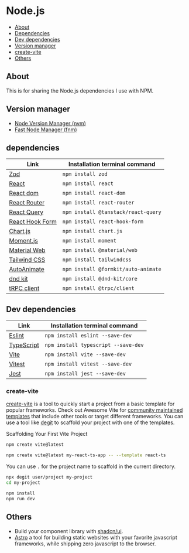 # Node.js

- [About](#about)
- [Dependencies](#dependencies)
- [Dev dependencies](#dev-dependencies)
- [Version manager](#version-manager)
- [create-vite](#create-vite)
- [Others](#others)

## About

This is for sharing the Node.js dependencies I use with NPM.

## Version manager

- [Node Version Manager (nvm)](https://github.com/nvm-sh/nvm)
- [Fast Node Manager (fnm)](https://github.com/Schniz/fnm)

## dependencies

| Link | Installation terminal command |
|-------------------------------------------------------------------------------------------------------------------------------------------------------------|---------------------------------------------------------------------------------------|
| [Zod](https://www.npmjs.com/package/zod) | `npm install zod` |
| [React](https://www.npmjs.com/package/react) | `npm install react` |
| [React dom](https://www.npmjs.com/package/react-dom) | `npm install react-dom` |
| [React Router](https://www.npmjs.com/package/react-router) | `npm install react-router` |
| [React Query](https://www.npmjs.com/package/@tanstack/react-query) | `npm install @tanstack/react-query` |
| [React Hook Form](https://www.npmjs.com/package/react-hook-form) | `npm install react-hook-form` |
| [Chart.js](https://www.npmjs.com/package/chart.js) | `npm install chart.js` |
| [Moment.js](https://www.npmjs.com/package/moment) | `npm install moment` |
| [Material Web](https://www.npmjs.com/package/@material/web) | `npm install @material/web` |
| [Tailwind CSS](https://www.npmjs.com/package/tailwindcss) | `npm install tailwindcss` |
| [AutoAnimate](https://www.npmjs.com/package/@formkit/auto-animate) | `npm install @formkit/auto-animate` |
| [dnd kit](https://www.npmjs.com/package/@dnd-kit/core) | `npm install @dnd-kit/core` |
| [tRPC client](https://www.npmjs.com/package/@trpc/client) | `npm install @trpc/client` |

## Dev dependencies

| Link | Installation terminal command |
|-------------------------------------------------------------------------------------------------------------------------------------------------------------|---------------------------------------------------------------------------------------|
| [Eslint](https://www.npmjs.com/package/eslint) | `npm install eslint --save-dev` |
| [TypeScript](https://www.npmjs.com/package/typescript) | `npm install typescript --save-dev` |
| [Vite](https://www.npmjs.com/package/vite) | `npm install vite --save-dev` |
| [Vitest](https://www.npmjs.com/package/vitest) | `npm install vitest --save-dev` |
| [Jest](https://www.npmjs.com/package/jest) | `npm install jest --save-dev` |

### create-vite

[create-vite](https://vitejs.dev/guide/) is a tool to quickly start a project from a basic template for popular frameworks. Check out Awesome Vite for [community maintained templates](https://github.com/vitejs/awesome-vite#templates) that include other tools or target different frameworks. You can use a tool like [degit](https://github.com/Rich-Harris/degit) to scaffold your project with one of the templates.

Scaffolding Your First Vite Project

```sh
npm create vite@latest
```

```sh
npm create vite@latest my-react-ts-app -- --template react-ts
```

You can use `.` for the project name to scaffold in the current directory.

```sh
npx degit user/project my-project
cd my-project

npm install
npm run dev
```

## Others

- Build your component library with [shadcn/ui](https://ui.shadcn.com).
- [Astro](https://astro.build) a tool for building static websites with your favorite javascript frameworks, while shipping zero javascript to the browser.
